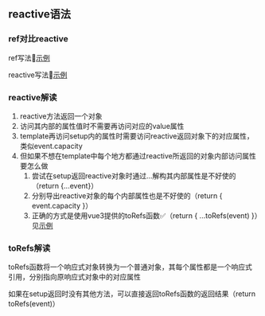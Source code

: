 ## reactive语法

### ref对比reactive

ref写法[示例](./1-ref.js)

reactive写法[示例](./2-reactive.js)

### reactive解读

1. reactive方法返回一个对象
2. 访问其内部的属性值时不需要再访问对应的value属性
3. template再访问setup内的属性时需要访问reactive返回对象下的对应属性，类似event.capacity
4. 但如果不想在template中每个地方都通过reactive所返回的对象内部访问属性要怎么做
   1. 尝试在setup返回reactive对象时通过...解构其内部属性是不好使的（return {...event}）
   2. 分别导出reactive对象的每个内部属性也是不好使的（return { event.capacity }）
   3. 正确的方式是使用vue3提供的toRefs函数✅（return { ...toRefs(event) }）见[示例](./3-reactive-toRefs.vue)

### toRefs解读

toRefs函数将一个响应式对象转换为一个普通对象，其每个属性都是一个响应式引用，分别指向原响应式对象中的对应属性

如果在setup返回时没有其他方法，可以直接返回toRefs函数的返回结果（return toRefs(event)）